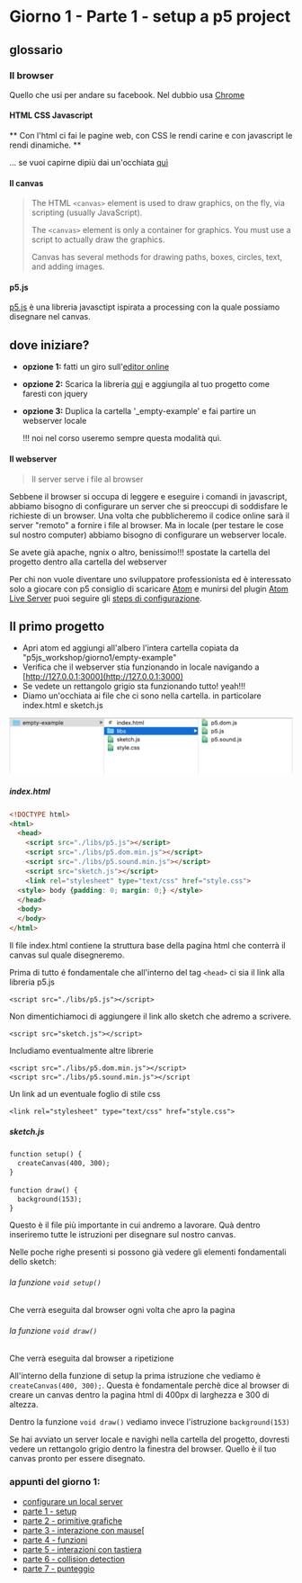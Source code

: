 # Giorno 1 - Parte 1 - setup a p5 project
## glossario

### Il browser
Quello che usi per andare su facebook. Nel dubbio usa [Chrome](https://www.google.com/chrome/browser/desktop/index.html?brand=CHBD&gclid=CjwKCAjw4IjKBRBrEiwAvnqkbZ6jCm1Ov575lIe20Uq7E7g-q94FqNN6DEiEOGVVnGcqu9GBxGRzDxoCIp8QAvD_BwE)

#### HTML CSS Javascript
** Con l'html ci fai le pagine web, con CSS le rendi carine e con javascript le rendi dinamiche.
**

... se vuoi capirne dipiù dai un'occhiata [quì](https://www.youtube.com/watch?v=URSH0QpxKo8&t=12s)


#### Il canvas
> The HTML `<canvas>` element is used to draw graphics, on the fly, via scripting (usually JavaScript).
>
> The `<canvas>` element is only a container for graphics. You must use a script to actually draw the graphics.
>
> Canvas has several methods for drawing paths, boxes, circles, text, and adding images.


#### p5.js
  [p5.js](https://p5js.org/) è una libreria javasctipt ispirata a processing con la quale possiamo disegnare nel canvas.

## dove iniziare?
- **opzione 1:**
fatti un giro sull'[editor online](https://alpha.editor.p5js.org/)

- **opzione 2:**
Scarica la libreria [qui](https://p5js.org/download/) e aggiungila al tuo progetto come faresti con jquery

- **opzione 3:**
Duplica la cartella '_empty-example' e fai partire un webserver locale

  !!! noi nel corso useremo sempre questa modalità quì.

#### Il webserver
> Il server serve i file al browser

Sebbene il browser si occupa di leggere e eseguire i comandi in javascript, abbiamo bisogno di configurare un server che si preoccupi di soddisfare le richieste di un browser.
Una volta che pubblicheremo il codice online sarà il server "remoto" a fornire i file al browser. Ma in locale (per testare le cose sul nostro computer) abbiamo bisogno di configurare un webserver locale.

Se avete già apache, ngnix o altro, benissimo!!! spostate la cartella del progetto dentro alla cartella del webserver

Per chi non vuole diventare uno sviluppatore professionista ed è interessato solo a giocare con p5 consiglio di scaricare [Atom](https://atom.io/) e munirsi del plugin [Atom Live Server](https://atom.io/packages/atom-live-server)
puoi seguire gli [steps di configurazione](https://lorenzoromagnoli.github.io/p5js_workshop/giorno1/setup_atom-live-server.html).

## Il primo progetto
- Apri atom ed aggiungi all'albero l'intera cartella copiata da "p5js_workshop/giorno1/empty-example"
- Verifica che il webserver stia funzionando in locale navigando a [http://127.0.0.1:3000](http://127.0.0.1:3000)
- Se vedete un rettangolo grigio sta funzionando tutto! yeah!!!
- Diamo un'occhiata ai file che ci sono nella cartella. in particolare index.html e sketch.js

![](https://raw.githubusercontent.com/lorenzoromagnoli/p5js_workshop/master/giorno1/tutorialIMG/folder_structure.png)

##### index.html

```html
<!DOCTYPE html>
<html>
  <head>
    <script src="./libs/p5.js"></script>
    <script src="./libs/p5.dom.min.js"></script>
    <script src="./libs/p5.sound.min.js"></script>
    <script src="sketch.js"></script>
    <link rel="stylesheet" type="text/css" href="style.css">
  <style> body {padding: 0; margin: 0;} </style>
  </head>
  <body>
  </body>
</html>

```
Il file index.html contiene la struttura base della pagina html che conterrà il canvas sul quale disegneremo.

Prima di tutto é fondamentale che all'interno del tag `<head>` ci sia il link alla libreria p5.js

```
<script src="./libs/p5.js"></script>
```

Non dimentichiamoci di aggiungere il link allo sketch che adremo a scrivere.

```
<script src="sketch.js"></script>
```

Includiamo eventualmente altre librerie

```
<script src="./libs/p5.dom.min.js"></script>
<script src="./libs/p5.sound.min.js"></script

```
Un link ad un eventuale foglio di stile css
```
<link rel="stylesheet" type="text/css" href="style.css">
```
##### sketch.js
```
function setup() {
  createCanvas(400, 300);
}

function draw() {
  background(153);
}
```
Questo è il file più importante in cui andremo a lavorare. Quà dentro inseriremo tutte le istruzioni per disegnare sul nostro canvas.

Nelle poche righe presenti si possono già vedere gli elementi fondamentali dello sketch:

###### la funzione `void setup()`
Che verrà eseguita dal browser ogni volta che apro la pagina

###### la funzione `void draw()`
Che verrà eseguita dal browser a ripetizione

All'interno della funzione di setup la prima istruzione che vediamo è `createCanvas(400, 300);`. Questa è fondamentale perchè dice al browser di creare un canvas dentro la pagina html di 400px di larghezza e 300 di altezza.

Dentro la funzione `void draw()` vediamo invece l'istruzione `background(153)`

Se hai avviato un server locale e navighi nella cartella del progetto, dovresti vedere un rettangolo grigio dentro la finestra del browser. Quello è il tuo canvas pronto per essere disegnato.

### appunti del giorno 1:
- [configurare un local server](https://lorenzoromagnoli.github.io/p5js_workshop/giorno1/setup_atom-live-server.html)
- [parte 1 - setup ](https://lorenzoromagnoli.github.io/p5js_workshop/giorno1/parte1-setup.html)
- [parte 2 - primitive grafiche](https://lorenzoromagnoli.github.io/p5js_workshop/giorno1/parte2-primitive-grafiche.html)
- [parte 3 - interazione con mause](https://lorenzoromagnoli.github.io/p5js_workshop/giorno1/parte3-interazioni_col_mouse.html)[
- [parte 4 - funzioni](https://lorenzoromagnoli.github.io/p5js_workshop/giorno1/parte4-funzioni.html)
- [parte 5 - interazioni con tastiera](https://lorenzoromagnoli.github.io/p5js_workshop/giorno1/parte5-interazioni-con-tastiera.html)
- [parte 6 - collision detection](https://lorenzoromagnoli.github.io/p5js_workshop/giorno1/parte6-collision-detection.html)
- [parte 7 - punteggio](https://lorenzoromagnoli.github.io/p5js_workshop/giorno1/parte7_punteggio.html)
